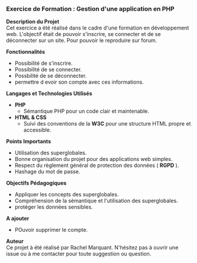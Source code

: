 ### Exercice de Formation : Gestion d'une application en PHP

**Description du Projet**  
Cet exercice a été réalisé dans le cadre d'une formation en développement web. 
L'objectif était de pouvoir s'inscrire, se connecter et de se déconnecter sur un site. Pour pouvoir le reproduire sur forum.

**Fonctionnalités**
* Possibilité de s'inscrire.
* Possibilité de se connecter.
* Possbilité de se déconnecter.
* permettre d evoir son compte avec ces informations.

**Langages et Technologies Utilisés**
*  **PHP**
   * Sémantique PHP pour un code clair et maintenable.
* **HTML & CSS**
   * Suivi des conventions de la **W3C** pour une structure HTML propre et accessible.

**Points Importants**
* Utilisation des superglobales.
* Bonne organisation du projet pour des applications web simples.
* Respect du règlement général de protection des données ( **RGPD** ).
* Hashage du mot de passe.
  
**Objectifs Pédagogiques**
* Appliquer les concepts des superglobales.
* Compréhension de la sémantique et l'utilisation des superglobales.
* protéger les données sensibles.
  
**A ajouter**
* POuvoir supprimer le compte.
  
**Auteur**  
Ce projet à été réalisé par Rachel Marquant.
N'hésitez pas à ouvrir une issue ou à me contacter pour toute suggestion ou question.
